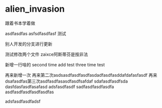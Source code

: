 # alien_invasion
跟着书本学着做


asdfasdfas
asfsdfasdfasf
测试

别人开发的分支进行更新

测试修改两个文件
zaixce阿斯蒂芬是按非法


新增一行啥的
second time add test
three time test

再来新增一次
再来第二次asdsasdfasdfasdfasdadfasdfasddafdafasfasdf
再来dsafasdfas第三次asdfasdfasasdfasdfsafdaf
sdafasdfasdfsda\
dasfdasfasdfasafasd
adsfasdfasdf
sadfasdfasdfasdfa
asdfasdfasdfasdfasdfas

adsfasdfasdfadsf